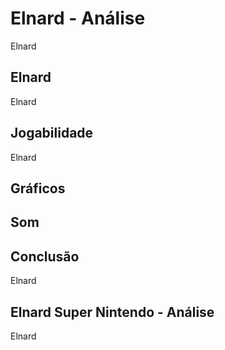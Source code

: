 ---
---

# Elnard - Análise

Elnard

## Elnard

Elnard

## Jogabilidade

Elnard

## Gráficos


## Som

## Conclusão

Elnard

## Elnard Super Nintendo - Análise

Elnard
